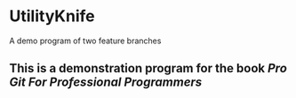 # UtilityKnife
A demo program of two feature branches

## This is a demonstration program for the book _Pro Git For Professional Programmers_
